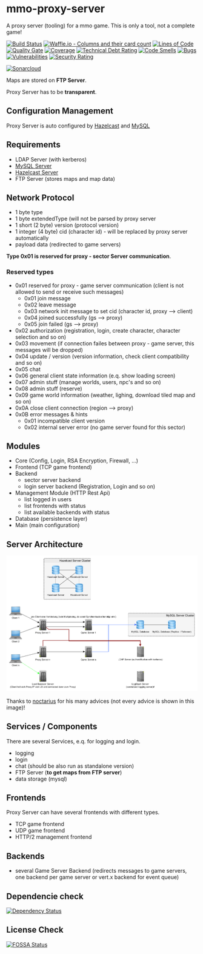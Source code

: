 # mmo-proxy-server
A proxy server (tooling) for a mmo game. This is only a tool, not a complete game!

[![Build Status](https://travis-ci.org/JuKu/mmo-proxy-server.svg?branch=master)](https://travis-ci.org/JuKu/mmo-proxy-server)
[![Waffle.io - Columns and their card count](https://badge.waffle.io/JuKu/mmo-proxy-server.svg?columns=all)](https://waffle.io/JuKu/mmo-proxy-server) 
[![Lines of Code](https://sonarcloud.io/api/project_badges/measure?project=com.jukusoft%3Ammo-proxy-server&metric=ncloc)](https://sonarcloud.io/dashboard/index/com.jukusoft%3Ammo-proxy-server) 
[![Quality Gate](https://sonarcloud.io/api/project_badges/measure?project=com.jukusoft%3Ammo-proxy-server&metric=alert_status)](https://sonarcloud.io/dashboard/index/com.jukusoft%3Ammo-proxy-server) 
[![Coverage](https://sonarcloud.io/api/project_badges/measure?project=com.jukusoft%3Ammo-proxy-server&metric=coverage)](https://sonarcloud.io/dashboard/index/com.jukusoft%3Ammo-proxy-server) 
[![Technical Debt Rating](https://sonarcloud.io/api/project_badges/measure?project=com.jukusoft%3Ammo-proxy-server&metric=sqale_index)](https://sonarcloud.io/dashboard/index/com.jukusoft%3Ammo-proxy-server) 
[![Code Smells](https://sonarcloud.io/api/project_badges/measure?project=com.jukusoft%3Ammo-proxy-server&metric=code_smells)](https://sonarcloud.io/dashboard/index/com.jukusoft%3Ammo-proxy-server) 
[![Bugs](https://sonarcloud.io/api/project_badges/measure?project=com.jukusoft%3Ammo-proxy-server&metric=bugs)](https://sonarcloud.io/dashboard/index/com.jukusoft%3Ammo-proxy-server) 
[![Vulnerabilities](https://sonarcloud.io/api/project_badges/measure?project=com.jukusoft%3Ammo-proxy-server&metric=vulnerabilities)](https://sonarcloud.io/dashboard/index/com.jukusoft%3Ammo-proxy-server) 
[![Security Rating](https://sonarcloud.io/api/project_badges/measure?project=com.jukusoft%3Ammo-proxy-server&metric=security_rating)](https://sonarcloud.io/dashboard/index/com.jukusoft%3Ammo-proxy-server) 

[![Sonarcloud](https://sonarcloud.io/api/project_badges/quality_gate?project=com.jukusoft%3Ammo-proxy-server)](https://sonarcloud.io/dashboard/index/com.jukusoft%3Ammo-proxy-server)

Maps are stored on **FTP Server**.

Proxy Server has to be **transparent**.

## Configuration Management

Proxy Server is auto configured by [Hazelcast](http://hazelcast.org) and [MySQL](https://www.mysql.com/de/)

## Requirements

  - LDAP Server (with kerberos)
  - [MySQL Server](https://www.mysql.com/de/)
  - [Hazelcast Server](http://hazelcast.org)
  - FTP Server (stores maps and map data)

## Network Protocol

  - 1 byte type
  - 1 byte extendedType (will not be parsed by proxy server
  - 1 short (2 byte) version (protocol version)
  - 1 integer (4 byte) cid (character id) - will be replaced by proxy server automatically
  - payload data (redirected to game servers)

**Type 0x01 is reserved for proxy - sector Server communication**.

### Reserved types

  - 0x01 reserved for proxy - game server communication (client is not allowed to send or receive such messages)
      * 0x01 join message
      * 0x02 leave message
      * 0x03 network init message to set cid (character id, proxy --> client)
      * 0x04 joined successfully (gs --> proxy)
      * 0x05 join failed (gs --> proxy)
  - 0x02 authorization (registration, login, create character, character selection and so on)
  - 0x03 movement (if connection failes between proxy - game server, this messages will be dropped)
  - 0x04 update / version (version information, check client compatibility and so on)
  - 0x05 chat
  - 0x06 general client state information (e.q. show loading screen)
  - 0x07 admin stuff (manage worlds, users, npc's and so on)
  - 0x08 admin stuff (reserve)
  - 0x09 game world information (weather, lighing, download tiled map and so on)
  - 0x0A close client connection (region --> proxy)
  - 0x0B error messages & hints
      * 0x01 incompatible client version
      * 0x02 internal server error (no game server found for this sector)

## Modules

  - Core (Config, Login, RSA Encryption, Firewall, ...)
  - Frontend (TCP game frontend)
  - Backend
      * sector server backend
      * login server backend (Registration, Login and so on)
  - Management Module (HTTP Rest Api)
      * list logged in users
      * list frontends with status
      * list available backends with status
  - Database (persistence layer)
  - Main (main configuration)

## Server Architecture

![Server Architecture](./images/server_architecture.png)

Thanks to [noctarius](https://github.com/noctarius) for his many advices (not every advice is shown in this image)!

## Services / Components

There are several Services, e.q. for logging and login.

  - logging
  - login
  - chat (should be also run as standalone version)
  - FTP Server (**to get maps from FTP server**)
  - data storage (mysql)

## Frontends

Proxy Server can have several frontends with different types.

  - TCP game frontend
  - UDP game frontend
  - HTTP/2 management frontend

## Backends

  - several Game Server Backend (redirects messages to game servers, one backend per game server or vert.x backend for event queue)
  
## Dependencie check

[![Dependency Status](https://www.versioneye.com/user/projects/5afcde550fb24f0e3a424921/badge.svg?style=flat-square)](https://www.versioneye.com/user/projects/5afcde550fb24f0e3a424921)

## License Check

[![FOSSA Status](https://app.fossa.io/api/projects/git%2Bgithub.com%2FJuKu%2Fmmo-proxy-server.svg?type=large)](https://app.fossa.io/projects/git%2Bgithub.com%2FJuKu%2Fmmo-proxy-server?ref=badge_large)